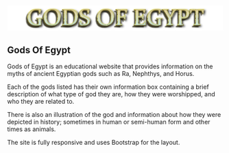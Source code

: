 # 

<p align="center">
  <img src="img/LogoGods.png">
</p>


## Gods Of Egypt
Gods of Egypt is an educational website that provides information on the myths of ancient Egyptian gods such as Ra, Nephthys, and Horus.

Each of the gods listed has their own information box containing a brief description of what type of god they are, how they were worshipped, and who they are related to.

There is also an illustration of the god and information about how they were depicted in history; sometimes in human or semi-human form and other times as animals.

The site is fully responsive and uses Bootstrap for the layout.
